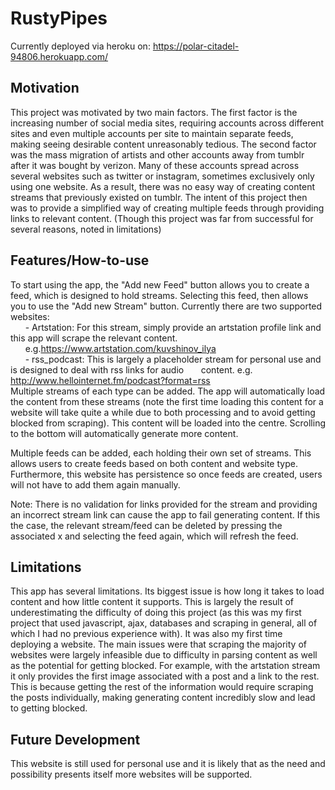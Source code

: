 # RustyPipes
Currently deployed via heroku on: https://polar-citadel-94806.herokuapp.com/

## Motivation

This project was motivated by two main factors. The first factor is the increasing number of social media sites, requiring accounts across different sites and even multiple accounts per site to maintain separate feeds, making seeing desirable content unreasonably tedious. The second factor was the mass migration of artists and other accounts away from tumblr after it was bought by verizon. Many of these accounts spread across several websites such as twitter or instagram, sometimes exclusively only using one website. As a result, there was no easy way of creating content streams that previously existed on tumblr. The intent of this project then was to provide a simplified way of creating multiple feeds through providing links to relevant content. (Though this project was far from successful for several reasons, noted in limitations)

## Features/How-to-use

To start using the app, the "Add new Feed" button allows you to create a feed, which is designed to hold streams. Selecting this feed, then allows you to use the "Add new Stream" button. Currently there are two supported websites:<br/>
&nbsp;&nbsp;&nbsp;&nbsp;&nbsp;&nbsp;- Artstation: For this stream, simply provide an artstation profile link and this app will scrape the relevant content.
&nbsp;&nbsp;&nbsp;&nbsp;&nbsp;&nbsp;e.g.https://www.artstation.com/kuvshinov_ilya<br/>
&nbsp;&nbsp;&nbsp;&nbsp;&nbsp;&nbsp;- rss_podcast: This is largely a placeholder stream for personal use and is designed to deal with rss links for audio 
&nbsp;&nbsp;&nbsp;&nbsp;&nbsp;&nbsp;content. e.g. http://www.hellointernet.fm/podcast?format=rss<br/>
Multiple streams of each type can be added. The app will automatically load the content from these streams (note the first time loading this content for a website will take quite a while due to both processing and to avoid getting blocked from scraping). This content will be loaded into the centre. Scrolling to the bottom will automatically generate more content.

Multiple feeds can be added, each holding their own set of streams. This allows users to create feeds based on both content and website type. Furthermore, this website has persistence so once feeds are created, users will not have to add them again manually. 

Note: There is no validation for links provided for the stream and providing an incorrect stream link can cause the app to fail generating content. If this the case, the relevant stream/feed can be deleted by pressing the associated x and selecting the feed again, which will refresh the feed.

## Limitations

This app has several limitations. Its biggest issue is how long it takes to load content and how little content it supports. This is largely the result of underestimating the difficulty of doing this project (as this was my first project that used javascript, ajax, databases and scraping in general, all of which I had no previous experience with). It was also my first time deploying a website. The main issues were that scraping the majority of websites were largely infeasible due to difficulty in parsing content as well as the potential for getting blocked. For example, with the artstation stream it only provides the first image associated with a post and a link to the rest. This is because getting the rest of the information would require scraping the posts individually, making generating content incredibly slow and lead to getting blocked.

## Future Development

This website is still used for personal use and it is likely that as the need and possibility presents itself more websites will be supported. 
